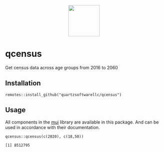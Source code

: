 <div style="display: flex; justify-content: center;"><img href="https://quartzsoftware.com" src="https://quartzsoftware-assets.s3.amazonaws.com/logo.svg" height="100"/></div>

# qcensus

Get census data across age groups from 2016 to 2060

## Installation 

```{R}
remotes::install_github("quartzsoftwarellc/qcensus")
```

## Usage

All components in the [mui](https://mui.com) library are available in this package. And can be used in accordance with their documentation.

```{R}
qcensus::qcensus(c(2020), c(18,50))
```

```{R}
[1] 8512795
```